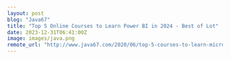 ```yaml
---
layout: post
blog: "Java67"
title: "Top 5 Online Courses to Learn Power BI in 2024 - Best of Lot"
date: 2023-12-31T06:41:00Z
image: images/java.png
remote_url: "http://www.java67.com/2020/06/top-5-courses-to-learn-microsoft-power-BI.html"
---
```

